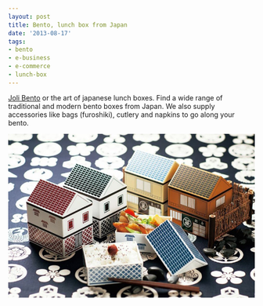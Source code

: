 ```yaml
---
layout: post
title: Bento, lunch box from Japan
date: '2013-08-17'
tags:
- bento
- e-business
- e-commerce
- lunch-box
---
```


[Joli Bento](https://jolibento.com) or the art of japanese lunch boxes. Find a wide range of traditional and modern bento boxes from Japan. We also supply accessories like bags (furoshiki), cutlery and napkins to go along your bento.

![bento lunch box](/assets/images/articles/bento_house.jpg)
